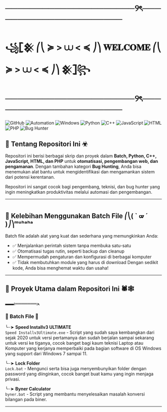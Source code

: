# ─────────────────────୨ৎ──────────────────────
# ꧁𓊈𒆜 ⎛⎝ ≽ > ⩊ < ≼ ⎠⎞ 𝐖𝐄𝐋𝐂𝐎𝐌𝐄 ⎛⎝ ≽ > ⩊ < ≼ ⎠⎞ 𒆜𓊉꧂
# ─────────────────────୨ৎ──────────────────────

![GitHub](https://img.shields.io/badge/GitHub-Batch_File_Scripting-blue?style=for-the-badge&logo=github)
![Automation](https://img.shields.io/badge/Automation-Scripting-green?style=for-the-badge&logo=powerautomate)
![Windows](https://img.shields.io/badge/Platform-Windows-blue?style=for-the-badge&logo=windows)
![Python](https://img.shields.io/badge/Python-Scripting-blue?style=for-the-badge&logo=python)
![C++](https://img.shields.io/badge/C++-Development-orange?style=for-the-badge&logo=cplusplus)
![JavaScript](https://img.shields.io/badge/JavaScript-Web_Development-yellow?style=for-the-badge&logo=javascript)
![HTML](https://img.shields.io/badge/HTML-Web_Markup-orange?style=for-the-badge&logo=html5)
![PHP](https://img.shields.io/badge/PHP-Web_Scripting-blueviolet?style=for-the-badge&logo=php)
![Bug Hunter](https://img.shields.io/badge/Bug_Hunter-Security-red?style=for-the-badge&logo=hackthebox)

## 👾 Tentang Repositori Ini ☣︎
Repositori ini berisi berbagai skrip dan proyek dalam **Batch, Python, C++, JavaScript, HTML, dan PHP** untuk **otomatisasi, pengembangan web, dan pengamanan**. Dengan tambahan kategori **Bug Hunting**, Anda bisa menemukan alat bantu untuk mengidentifikasi dan mengamankan sistem dari potensi kerentanan.

Repositori ini sangat cocok bagi pengembang, teknisi, dan bug hunter yang ingin meningkatkan produktivitas melalui automasi dan pengembangan.

---

## 🚀 Kelebihan Menggunakan Batch File ⎛⎝( ` ᢍ ´ )⎠⎞ᵐᵘʰᵃʰᵃ
Batch file adalah alat yang kuat dan sederhana yang memungkinkan Anda:
- ✅ Menjalankan perintah sistem tanpa membuka satu-satu
- ✅ Otomatisasi tugas rutin, seperti backup dan cleanup
- ✅ Mempermudah pengaturan dan konfigurasi di berbagai komputer
- ✅ Tidak membutuhkan module yang harus di download
Dengan sedikit kode, Anda bisa menghemat waktu dan usaha!

---

## 📜 Proyek Utama dalam Repositori Ini 🕷🕸️
▬▬ι═══════ﺤ
### 🦇 Batch File 🦇
╰┈➤ **Speed Installv3 ULTIMATE**  
   `Speed Installv3Ultimate.exe` - Script yang sudah saya kembangkan dari sejak 2020 untuk versi pertamanya dan sudah berjalan sampai sekarang untuk versi ke tiganya, cocok banget bagi kaum teknisi Laptop atau Komputer yang kerjanya memperbaiki pada bagian software di OS Windows yang support dari Windows 7 sampai 11.

╰┈➤ **Lock Folder**  
   `Lock.bat` - Mengunci serta bisa juga menyembunyikan folder dengan password yang diinginkan, cocok banget buat kamu yang ingin menjaga privasi.

╰┈➤ **Byner Calculator**  
   `byner.bat` - Script yang membantu menyelesaikan masalah konversi bilangan pada biner.

---
